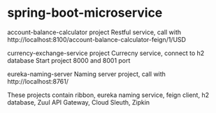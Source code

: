 # spring-boot-microservice

account-balance-calculator project
  Restful service, call with 
  http://localhost:8100/account-balance-calculator-feign/1/USD
 
currency-exchange-service project
  Currecny service, connect to h2 database
  Start project 8000 and 8001 port
  
 eureka-naming-server
  Naming server project, call with
  http://localhost:8761/
  
 These projects contain ribbon, eureka naming service, feign client, h2 database, Zuul API Gateway, Cloud Sleuth, Zipkin
